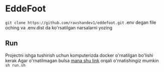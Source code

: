 # EddeFoot
```git clone https://github.com/ravshandev1/eddefoot.git```
.env degan file oching va .env.dist da ko'rsatilgan narsalarni yozing
## Run
Projectni ishga tushirish uchun komputerizda docker o'rnatilgan bo'lishi kerak
Agar o'rnatilmagan bulsa [mana shu link](https://docs.docker.com/engine/install/ubuntu/) orqali o'rnatishingiz mumkin
```sh run.sh```